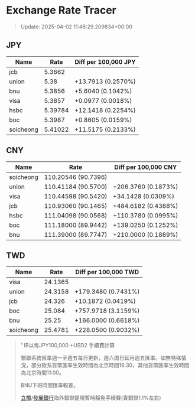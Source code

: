# Exchange Rate Tracer

> Update: 2025-04-02 11:48:29.209834+00:00

## JPY

| Name      |    Rate | Diff per 100,000 JPY   |
|-----------|---------|------------------------|
| jcb       | 5.3662  |                        |
| union     | 5.38    | +13.7913 (0.2570%)     |
| bnu       | 5.3856  | +5.6040 (0.1042%)      |
| visa      | 5.3857  | +0.0977 (0.0018%)      |
| hsbc      | 5.39784 | +12.1418 (0.2254%)     |
| boc       | 5.3987  | +0.8605 (0.0159%)      |
| soicheong | 5.41022 | +11.5175 (0.2133%)     |

## CNY

| Name      | Rate                | Diff per 100,000 CNY   |
|-----------|---------------------|------------------------|
| soicheong | 110.20546	(90.7396) |                        |
| union     | 110.41184	(90.5700) | +206.3760 (0.1873%)    |
| visa      | 110.44598	(90.5420) | +34.1428 (0.0309%)     |
| jcb       | 110.93060	(90.1465) | +484.6182 (0.4388%)    |
| hsbc      | 111.04098	(90.0568) | +110.3780 (0.0995%)    |
| boc       | 111.18000	(89.9442) | +139.0250 (0.1252%)    |
| bnu       | 111.39000	(89.7747) | +210.0000 (0.1889%)    |

## TWD

| Name      |    Rate | Diff per 100,000 TWD   |
|-----------|---------|------------------------|
| visa      | 24.1365 |                        |
| union     | 24.3158 | +179.3480 (0.7431%)    |
| jcb       | 24.326  | +10.1872 (0.0419%)     |
| boc       | 25.084  | +757.9718 (3.1159%)    |
| bnu       | 25.25   | +166.0000 (0.6618%)    |
| soicheong | 25.4781 | +228.0500 (0.9032%)    |


> ¹ IB以每JPY100,000 +USD2 手續費計算
>
> 銀聯系統匯率週一至週五每日更新，週六周日延用週五匯率。如無特殊情況，部分歐系貨幣匯率生效時間為北京時間16:30，其他貨幣匯率生效時間為北京時間11:00。
>
> BNU下班時間匯率較差。
>
> [立橋](https://www.wlbank.com.mo/uploads/ueditor/file/20181211/1544536513900230.pdf)/[發展銀行](https://www.mdb.com.mo/Service_Charges_20230728.pdf)海外銀聯提現暫時豁免手續費(貴銀聯1.1%左右)

